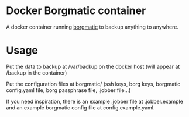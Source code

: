 # Docker Borgmatic container

A docker container running [borgmatic](https://torsion.org/borgmatic/) to backup anything to anywhere.

# Usage

Put the data to backup at /var/backup on the docker host (will appear at /backup in the container)

Put the configuration files at borgmatic/ (ssh keys, borg keys, borgmatic config.yaml file, borg passphrase file, .jobber file...)

If you need inspiration, there is an example .jobber file at .jobber.example and an example borgmatic config file at config.example.yaml.

